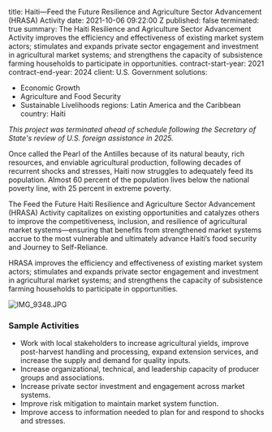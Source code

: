 
title: Haiti—Feed the Future Resilience and Agriculture Sector Advancement (HRASA)
  Activity
date: 2021-10-06 09:22:00 Z
published: false
terminated: true
summary: The Haiti Resilience and Agriculture Sector Advancement Activity improves
  the efficiency and effectiveness of existing market system actors; stimulates and
  expands private sector engagement and investment in agricultural market systems;
  and strengthens the capacity of subsistence farming households to participate in
  opportunities.
contract-start-year: 2021
contract-end-year: 2024
client: U.S. Government
solutions:
- Economic Growth
- Agriculture and Food Security
- Sustainable Livelihoods
regions: Latin America and the Caribbean
country: Haiti


<aside><em>This project was terminated ahead of schedule following the Secretary of State's review of U.S. foreign assistance in 2025.</em></aside>

Once called the Pearl of the Antilles because of its natural beauty, rich resources, and enviable agricultural production, following decades of recurrent shocks and stresses, Haiti now struggles to adequately feed its population. Almost 60 percent of the population lives below the national poverty line, with 25 percent in extreme poverty.

The Feed the Future Haiti Resilience and Agriculture Sector Advancement (HRASA) Activity capitalizes on existing opportunities and catalyzes others to improve the competitiveness, inclusion, and resilience of agricultural market systems—ensuring that benefits from strengthened market systems accrue to the most vulnerable and ultimately advance Haiti’s food security and Journey to Self-Reliance.

HRASA improves the efficiency and effectiveness of existing market system actors; stimulates and expands private sector engagement and investment in agricultural market systems; and strengthens the capacity of subsistence farming households to participate in opportunities.

![IMG_9348.JPG](/uploads/IMG_9348.JPG)

### Sample Activities

* Work with local stakeholders to increase agricultural yields, improve post-harvest handling and processing, expand extension services, and increase the supply and demand for quality inputs.
* Increase organizational, technical, and leadership capacity of producer groups and associations.
* Increase private sector investment and engagement across market systems.
* Improve risk mitigation to maintain market system function.
* Improve access to information needed to plan for and respond to shocks and stresses.
